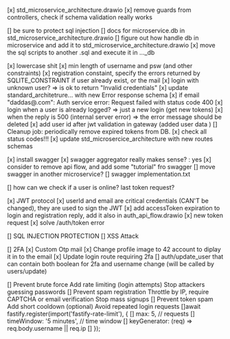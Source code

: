 [x] std_microservice_architecture.drawio
[x] remove guards from controllers, check if schema validation really works

[] be sure to protect sql injection
[] docs for microservice.db in std_microservice_architecture.drawio
[] figure out how handle db in microservice and add it to std_microservice_architecture.drawio
[x] move the sql scripts to another .sql and execute it in ..._db 

[x] lowercase shit
[x] min length of username and psw (and other constraints)
[x] registration constaint, specify the errors returned by SQLITE_CONSTRAINT if user already exist, or the mail
[x] login with unknown user? => is ok to return "Invalid credentials"
[x] update standard_architetrure... with new Error response schema
[x] if email "daddas@.com": Auth service error: Request failed with status code 400
[x] login when a user is already logged? => just a new login (get new tokens)
[x] when the reply is 500 (internal server error) => the error message should be deleted
[x] add user id after jwt validation in gateway (added user data )
[] Cleanup job: periodically remove expired tokens from DB.
[x] check all status codes!!! 
[x] update std_microsercice_architecture with new routes schemas

[x] install swagger
[x] swagger aggregator really makes sense? : yes
[x] consider to remove api flow, and add some "tutorial" fro swagger
[] move swagger in another microservice?
[] swagger implementation.txt

[] how can we check if a user is online? last token request?

[x] JWT protocol
	[x] userId and email are critical credentials (CAN'T be changed), they are used to sign the JWT
	[x] add accessToken expiration to login and registration reply, add it also in auth_api_flow.drawio
	[x] new token request
	[x] solve /auth/token error

[] SQL INJECTION PROTECTION
[] XSS Attack

[] 2FA
	[x] Custom Otp mail
	[x] Change profile image to 42 account to diplay it in to the email
	[x] Update login route requiring 2fa
	[] auth/update_user that can contain both boolean for 2fa and username change (will be called by users/update)

[] Prevent brute force	Add rate limiting (login attempts)	Stop attackers guessing passwords
[] Prevent spam registration	Throttle by IP, require CAPTCHA or email verification	Stop mass signups
[] Prevent token spam	Add short cooldown (optional)	Avoid repeated login requests
[]await fastify.register(import('fastify-rate-limit'), {
[]   max: 5, // requests
[]   timeWindow: '5 minutes', // time window
[]   keyGenerator: (req) => req.body.username || req.ip
[] });